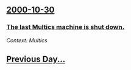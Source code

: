 ## [2000-10-30](/news/2000/10/30/index.md)

### [ The last Multics machine is shut down.](/news/2000/10/30/the-last-multics-machine-is-shut-down.md)
_Context: Multics_

## [Previous Day...](/news/2000/10/29/index.md)

